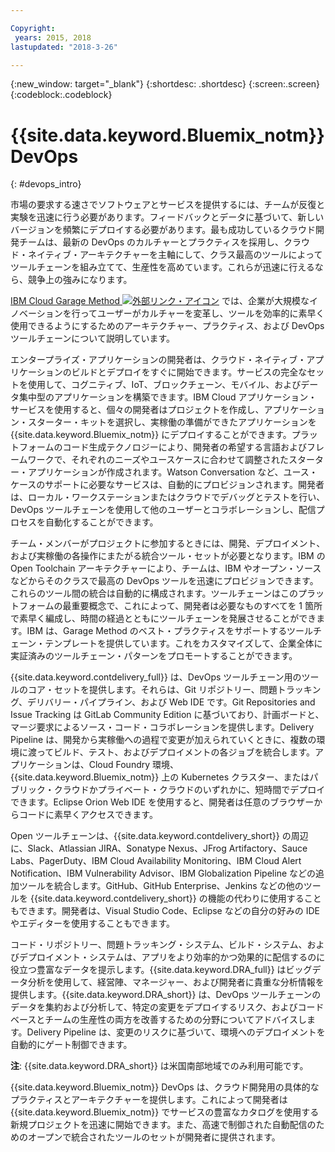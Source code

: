 ```yaml
---

Copyright:
 years: 2015, 2018
lastupdated: "2018-3-26"

---
```


{:new_window: target="_blank"}
{:shortdesc: .shortdesc}
{:screen:.screen}
{:codeblock:.codeblock}


# {{site.data.keyword.Bluemix_notm}} DevOps
{: #devops_intro}

市場の要求する速さでソフトウェアとサービスを提供するには、チームが反復と実験を迅速に行う必要があります。フィードバックとデータに基づいて、新しいバージョンを頻繁にデプロイする必要があります。最も成功しているクラウド開発チームは、最新の DevOps のカルチャーとプラクティスを採用し、クラウド・ネイティブ・アーキテクチャーを主軸にして、クラス最高のツールによってツールチェーンを組み立てて、生産性を高めています。これらが迅速に行えるなら、競争上の強みになります。

 
<a href="https://www.ibm.com/cloud/garage">IBM Cloud Garage Method <img src="../../icons/launch-glyph.svg" alt="外部リンク・アイコン"></a> では、企業が大規模なイノベーションを行ってユーザーがカルチャーを変革し、ツールを効率的に素早く使用できるようにするためのアーキテクチャー、プラクティス、および DevOps ツールチェーンについて説明しています。

エンタープライズ・アプリケーションの開発者は、クラウド・ネイティブ・アプリケーションのビルドとデプロイをすぐに開始できます。サービスの完全なセットを使用して、コグニティブ、IoT、ブロックチェーン、モバイル、およびデータ集中型のアプリケーションを構築できます。IBM Cloud アプリケーション・サービスを使用すると、個々の開発者はプロジェクトを作成し、アプリケーション・スターター・キットを選択し、実稼働の準備ができたアプリケーションを {{site.data.keyword.Bluemix_notm}} にデプロイすることができます。プラットフォームのコード生成テクノロジーにより、開発者の希望する言語およびフレームワークで、それぞれのニーズやユースケースに合わせて調整されたスターター・アプリケーションが作成されます。Watson Conversation など、ユース・ケースのサポートに必要なサービスは、自動的にプロビジョンされます。開発者は、ローカル・ワークステーションまたはクラウドでデバッグとテストを行い、DevOps ツールチェーンを使用して他のユーザーとコラボレーションし、配信プロセスを自動化することができます。

チーム・メンバーがプロジェクトに参加するときには、開発、デプロイメント、および実稼働の各操作にまたがる統合ツール・セットが必要となります。IBM の Open Toolchain アーキテクチャーにより、チームは、IBM やオープン・ソースなどからそのクラスで最高の DevOps ツールを迅速にプロビジョンできます。これらのツール間の統合は自動的に構成されます。ツールチェーンはこのプラットフォームの最重要概念で、これによって、開発者は必要なものすべてを 1 箇所で素早く編成し、時間の経過とともにツールチェーンを発展させることができます。IBM は、Garage Method のベスト・プラクティスをサポートするツールチェーン・テンプレートを提供しています。これをカスタマイズして、企業全体に実証済みのツールチェーン・パターンをプロモートすることができます。

{{site.data.keyword.contdelivery_full}} は、DevOps ツールチェーン用のツールのコア・セットを提供します。それらは、Git リポジトリー、問題トラッキング、デリバリー・パイプライン、および Web IDE です。Git Repositories and Issue Tracking は GitLab Community Edition に基づいており、計画ボードと、マージ要求によるソース・コード・コラボレーションを提供します。Delivery Pipeline は、開発から実稼働への過程で変更が加えられていくときに、複数の環境に渡ってビルド、テスト、およびデプロイメントの各ジョブを統合します。アプリケーションは、Cloud Foundry 環境、{{site.data.keyword.Bluemix_notm}} 上の Kubernetes クラスター、またはパブリック・クラウドかプライベート・クラウドのいずれかに、短時間でデプロイできます。Eclipse Orion Web IDE を使用すると、開発者は任意のブラウザーからコードに素早くアクセスできます。

Open ツールチェーンは、{{site.data.keyword.contdelivery_short}} の周辺に、Slack、Atlassian JIRA、Sonatype Nexus、JFrog Artifactory、Sauce Labs、PagerDuty、IBM Cloud Availability Monitoring、IBM Cloud Alert Notification、IBM Vulnerability Advisor、IBM Globalization Pipeline などの追加ツールを統合します。GitHub、GitHub Enterprise、Jenkins などの他のツールを {{site.data.keyword.contdelivery_short}} の機能の代わりに使用することもできます。開発者は、Visual Studio Code、Eclipse などの自分の好みの IDE やエディターを使用することもできます。

コード・リポジトリー、問題トラッキング・システム、ビルド・システム、およびデプロイメント・システムは、アプリをより効率的かつ効果的に配信するのに役立つ豊富なデータを提示します。{{site.data.keyword.DRA_full}} はビッグデータ分析を使用して、経営陣、マネージャー、および開発者に貴重な分析情報を提供します。{{site.data.keyword.DRA_short}} は、DevOps ツールチェーンのデータを集約および分析して、特定の変更をデプロイするリスク、およびコードベースとチームの生産性の両方を改善するための分野についてアドバイスします。Delivery Pipeline は、変更のリスクに基づいて、環境へのデプロイメントを自動的にゲート制御できます。

**注**: {{site.data.keyword.DRA_short}} は米国南部地域でのみ利用可能です。

{{site.data.keyword.Bluemix_notm}} DevOps は、クラウド開発用の具体的なプラクティスとアーキテクチャーを提供します。これによって開発者は {{site.data.keyword.Bluemix_notm}} でサービスの豊富なカタログを使用する新規プロジェクトを迅速に開始できます。また、高速で制御された自動配信のためのオープンで統合されたツールのセットが開発者に提供されます。

